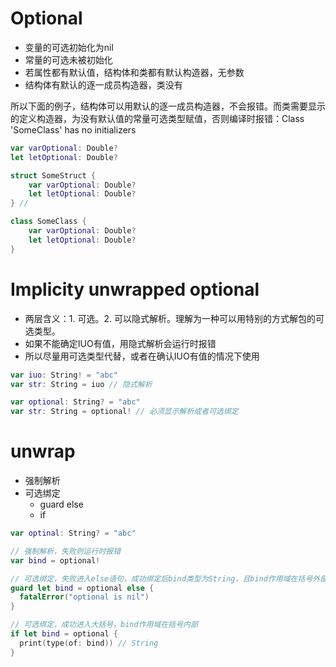 # Optional

- 变量的可选初始化为nil
- 常量的可选未被初始化
- 若属性都有默认值，结构体和类都有默认构造器，无参数
- 结构体有默认的逐一成员构造器，类没有

所以下面的例子，结构体可以用默认的逐一成员构造器，不会报错。而类需要显示的定义构造器，为没有默认值的常量可选类型赋值，否则编译时报错：Class 'SomeClass' has no initializers

```swift
var varOptional: Double? 
let letOptional: Double? 

struct SomeStruct {
    var varOptional: Double?
    let letOptional: Double?
} // 

class SomeClass {
    var varOptional: Double?
    let letOptional: Double?
} 
```

# Implicity unwrapped optional

-  两层含义：1. 可选。2. 可以隐式解析。理解为一种可以用特别的方式解包的可选类型。
- 如果不能确定IUO有值，用隐式解析会运行时报错
- 所以尽量用可选类型代替，或者在确认IUO有值的情况下使用

```swift
var iuo: String! = "abc"
var str: String = iuo // 隐式解析

var optional: String? = "abc"
var str: String = optional! // 必须显示解析或者可选绑定
```

# unwrap

- 强制解析
- 可选绑定
  - guard else
  - if

```swift
var optinal: String? = "abc"

// 强制解析，失败则运行时报错
var bind = optional!

// 可选绑定，失败进入else语句，成功绑定后bind类型为String，且bind作用域在括号外部
guard let bind = optional else {
  fatalError("optional is nil")
}

// 可选绑定，成功进入大括号，bind作用域在括号内部
if let bind = optional {
  print(type(of: bind)) // String
}
```

